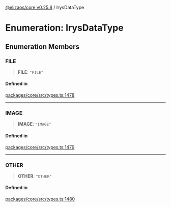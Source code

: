 [@elizaos/core v0.25.8](../index.md) / IrysDataType

# Enumeration: IrysDataType

## Enumeration Members

### FILE

> **FILE**: `"FILE"`

#### Defined in

[packages/core/src/types.ts:1478](https://github.com/elizaOS/eliza/blob/main/packages/core/src/types.ts#L1478)

***

### IMAGE

> **IMAGE**: `"IMAGE"`

#### Defined in

[packages/core/src/types.ts:1479](https://github.com/elizaOS/eliza/blob/main/packages/core/src/types.ts#L1479)

***

### OTHER

> **OTHER**: `"OTHER"`

#### Defined in

[packages/core/src/types.ts:1480](https://github.com/elizaOS/eliza/blob/main/packages/core/src/types.ts#L1480)
